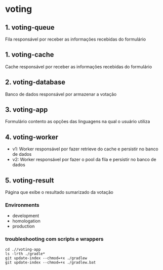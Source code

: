 # voting

## 1. voting-queue
Fila responsável por receber as informações recebidas do formulário

## 1. voting-cache
Cache responsável por receber as informações recebidas do formulário

## 2. voting-database
Banco de dados responsável por armazenar a votação

## 3. voting-app
Formulário contento as opções das linguagens na qual o usuário utiliza

## 4. voting-worker
- v1: Worker responsável por fazer retrieve do cache e persistir no banco de dados
- v2: Worker responsável por fazer o pool da fila e persistir no banco de dados

## 5. voting-result
Página que exibe o resultado sumarizado da votação


### Environments
- development
- homologation
- production

### troubleshooting com scripts e wrappers
```
cd .//voting-app
ls -lrth ./gradle*
git update-index --chmod=+x ./gradlew
git update-index --chmod=+x ./gradlew.bat
```
